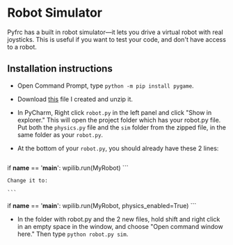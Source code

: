 # Robot Simulator

Pyfrc has a built in robot simulator&mdash;it lets you drive a virtual robot with real joysticks. This is useful if you want to test your code, and don't have access to a robot.

## Installation instructions
- Open Command Prompt, type `python -m pip install pygame`.
- Download [this](simulator.zip) file I created and unzip it.
- In PyCharm, Right click `robot.py` in the left panel and click "Show in explorer." This will open the project folder which has your robot.py file. Put both the `physics.py` file and the `sim` folder from the zipped file, in the same folder as your `robot.py`.
- At the bottom of your `robot.py`, you should already have these 2 lines:

    ```
if __name__ == '__main__':
    wpilib.run(MyRobot)
    ```
    
    Change it to:
    
    ```
if __name__ == '__main__':
    wpilib.run(MyRobot, physics_enabled=True)
    ```

- In the folder with robot.py and the 2 new files, hold shift and right click in an empty space in the window, and choose "Open command window here." Then type `python robot.py sim`.
